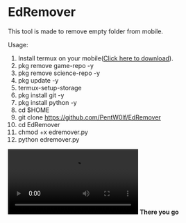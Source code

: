 # EdRemover
This tool is made to remove empty folder from mobile.

Usage: 

1) Install termux on your mobile(<a href = "https://play.google.com/store/apps/details?id=com.termux">Click here to download</a>).
2) pkg remove game-repo -y
3) pkg remove science-repo -y
4) pkg update -y
5) termux-setup-storage
6) pkg install git -y
7) pkg install python -y
8) cd $HOME
9) git clone https://github.com/PentW0lf/EdRemover
10) cd EdRemover
11) chmod +x edremover.py
12) python edremover.py

<video>
<source src = "usage.mp4" type= "video/mp4" controls>
</video>
<b> There you go </b>
